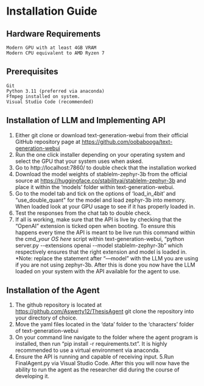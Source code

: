 # Installation Guide
## Hardware Requirements 
	Modern GPU with at least 4GB VRAM 
	Modern CPU equivalent to AMD Ryzen 7
## Prerequisites
	Git
	Python 3.11 (preferred via anaconda)
	Ffmpeg installed on system.
	Visual Studio Code (recommended)
## Installation of LLM and Implementing API
1. Either git clone or download text-generation-webui from their official GitHub repository page at https://github.com/oobabooga/text-generation-webui
2. Run the one click installer depending on your operating system and select the GPU that your system uses when asked.
3. Go to http://localhost:7860/ to double check that the installation worked
4. Download the model weights of stablelm-zephyr-3b from the official source at https://huggingface.co/stabilityai/stablelm-zephyr-3b and place it within the ‘models’ folder within text-generation-webui.
5. Go to the model tab and tick on the options of ‘load_in_4bit’ and “use_double_quant" for the model and load zephyr-3b into memory. When loaded look at your GPU usage to see if it has properly loaded in.
6. Test the responses from the chat tab to double check.
7. If all is working, make sure that the API is live by checking that the “OpenAI” extension is ticked open when booting. To ensure this happens every time the API is meant to be live run this command within the cmd_*your OS here* script within text-generation-webui, “python server.py --extensions openai --model stablelm-zephyr-3b” which respectively ensures that the right extension and model is loaded in. 
*Note: replace the statement after “—model” with the LLM you are using if you are not using zephyr-3b.
After this is done you now have the LLM loaded on your system with the API available for the agent to use.
## Installation of the Agent
1. The github repository is located at https://github.com/Aswerty12/ThesisAgent git clone the repository into your directory of choice.
2. Move the yaml files located in the ‘data’ folder to the ‘characters’ folder of text-generation-webui
3. On your command line navigate to the folder where the agent program is installed, then run “pip install -r requirements.txt”. It is highly recommended to use a virtual environment via anaconda.
4. Ensure the API is running and capable of receiving input.
5.Run FinalAgent.py via Visual Studio Code. 
	After this you will now have the ability to run the agent as the researcher did during the course of developing it.
